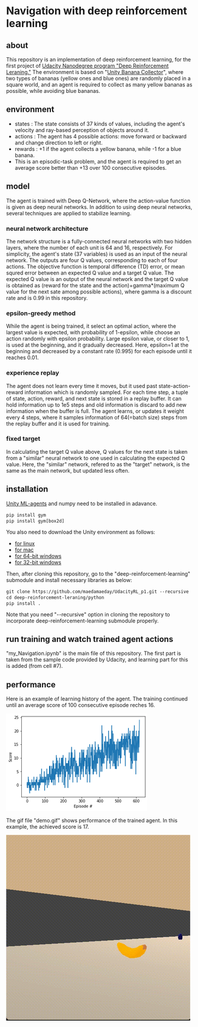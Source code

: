 # Navigation with deep reinforcement learning

## about
This repository is an implementation of deep reinforcement learning,
for the first project of [Udacity Nanodegree program "Deep Reinforcement Leraning."](https://www.udacity.com/course/deep-reinforcement-learning-nanodegree--nd893)
The environment is based on "[Unity Banana Collector](https://github.com/ostamand/banana-collector)",
where two types of bananas (yellow ones and blue ones) are randomly placed in a square world,
and an agent is required to collect as many yellow bananas as possible,
while avoiding blue bananas.

## environment
 - states : The state consists of 37 kinds of values,
including the agent's velocity and ray-based perception of objects around it.
 - actions : The agent has 4 possible actions:
move forward or backward and change direction to left or right.
 - rewards : +1 if the agent collects a yellow banana,
 while -1 for a blue banana.
 - This is an episodic-task problem,
 and the agent is required to get an average score better than +13
 over 100 consecutive episodes.

## model
The agent is trained with Deep Q-Network,
where the action-value function is given as deep neural networks.
In addition to using deep neural networks,
several techniques are applied to stabilize learning.
### neural network architecture
The network structure is a fully-connected neural networks
with two hidden layers, where the number of each unit is 64 and 16, respectively.
For simplicity, the agent's state (37 variables) is used
as an input of the neural network.
The outputs are four Q values, corresponding to each of four actions.
The objective function is temporal difference (TD) error,
or mean squred error between an expected Q value and a target Q value.
The expected Q value is an output of the neural network
and the target Q value is obtained as (reward for the state and the action)+gamma*(maximum Q value for the next sate among possible actions),
where gamma is a discount rate and is 0.99 in this repository. 
### epsilon-greedy method
While the agent is being trained,
it select an optimal action, where the largest value is expected,
with probability of 1-epsilon,
while choose an action randomly with epsilon probability.
Large epsilon value, or closer to 1, is used at the beginning,
and it gradually decreased.
Here, epsilon=1 at the beginning
and decreased by a constant rate (0.995) for each episode until it reaches 0.01.
### experience replay
The agent does not learn every time it moves,
but it used past state-action-reward information which is randomly sampled.
For each time step, a tuple of state, action, reward, and next state is stored
in a replay buffer.
It can hold information up to 1e5 steps
and old information is discard to add new information when the buffer is full.
The agent learns, or updates it weight every 4 steps,
where it samples information of 64(=batch size) steps from the replay buffer
and it is used for training.
### fixed target
In calculating the target Q value above, Q values for the next state is taken from a "similar" neural network to one used in calculating the expected Q value.
Here, the "similar" network, refered to as the "target" network,
is the same as the main network,
but updated less often.

## installation
[Unity ML-agents](https://github.com/openai/gym) and numpy need to be installed in adavance. 

```
pip install gym
pip install gym[box2d]
```

You also need to download the Unity environment as follows:
 - [for linux](https://s3-us-west-1.amazonaws.com/udacity-drlnd/P1/Banana/Banana_Linux.zip)
 - [for mac](https://s3-us-west-1.amazonaws.com/udacity-drlnd/P1/Banana/Banana.app.zip)
 - [for 64-bit windows](https://s3-us-west-1.amazonaws.com/udacity-drlnd/P1/Banana/Banana_Windows_x86_64.zip)
 - [for 32-bit windows](https://s3-us-west-1.amazonaws.com/udacity-drlnd/P1/Banana/Banana_Windows_x86.zip)
 
Then, after cloning this repository, go to the "deep-reinforcement-learning" submodule and install necessary libraries as below:

```
git clone https://github.com/maedamaeday/UdacityRL_p1.git --recursive
cd deep-reinforcement-leraning/python
pip install .
```

Note that you need "--recursive" option in cloning the repository
to incorporate deep-reinforcement-learning submodule properly.

## run training and watch trained agent actions
"my_Navigation.ipynb" is the main file of this repository.
The first part is taken from the sample code provided by Udacity,
and learning part for this is added (from cell #7).

## performance
Here is an example of learning history of the agent.
The training continued until an average score of 100 consecutive episode
reches 16.

![learning history](learning_history.png)

The gif file "demo.gif" shows performance of the trained agent.
In this example, the achieved score is 17.

![demo of the trained agent](demo.gif)

